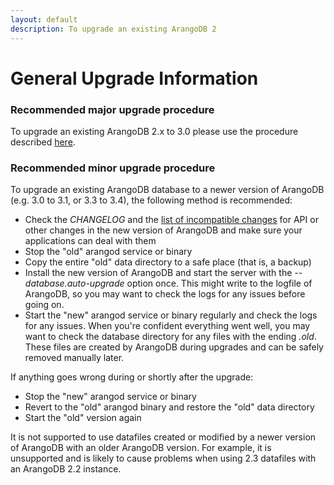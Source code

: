 ```yaml
---
layout: default
description: To upgrade an existing ArangoDB 2
---
```

General Upgrade Information
===========================

### Recommended major upgrade procedure

To upgrade an existing ArangoDB 2.x to 3.0 please use the procedure described
[here](administration-upgrading-upgrading30.html).

### Recommended minor upgrade procedure

To upgrade an existing ArangoDB database to a newer version of ArangoDB 
(e.g. 3.0 to 3.1, or 3.3 to 3.4), the following method is recommended:

* Check the *CHANGELOG* and the
  [list of incompatible changes](release-notes-upgrading-changes28.html) for API or
  other changes in the new version of ArangoDB and make sure your applications
  can deal with them
* Stop the "old" arangod service or binary
* Copy the entire "old" data directory to a safe place (that is, a backup)
* Install the new version of ArangoDB and start the server with
  the *--database.auto-upgrade* option once. This might write to the logfile of ArangoDB,
  so you may want to check the logs for any issues before going on.
* Start the "new" arangod service or binary regularly and check the logs for any
  issues. When you're confident everything went well, you may want to check the
  database directory for any files with the ending *.old*. These files are
  created by ArangoDB during upgrades and can be safely removed manually later.

If anything goes wrong during or shortly after the upgrade:

* Stop the "new" arangod service or binary
* Revert to the "old" arangod binary and restore the "old" data directory
* Start the "old" version again

It is not supported to use datafiles created or modified by a newer
version of ArangoDB with an older ArangoDB version. For example, it is
unsupported and is likely to cause problems when using 2.3 datafiles
with an ArangoDB 2.2 instance.
